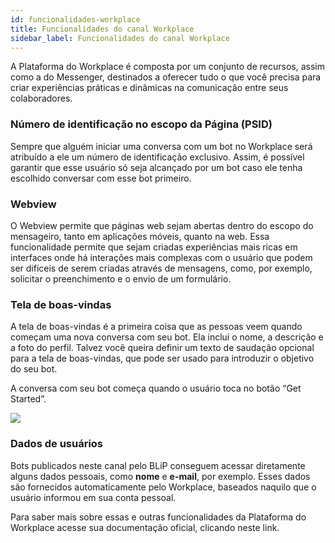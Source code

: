 ```yaml
---
id: funcionalidades-workplace
title: Funcionalidades do canal Workplace
sidebar_label: Funcionalidades do canal Workplace
---
```


A Plataforma do Workplace é composta por um conjunto de recursos, assim como a do Messenger, destinados a oferecer tudo o que você precisa para criar experiências práticas e dinâmicas na comunicação entre seus colaboradores.

### Número de identificação no escopo da Página (PSID)
Sempre que alguém iniciar uma conversa com um bot no Workplace será atribuído a ele um número de identificação exclusivo. Assim, é possível garantir que esse usuário só seja alcançado por um bot caso ele tenha escolhido conversar com esse bot primeiro.

### Webview
O Webview permite que páginas web sejam abertas dentro do escopo do mensageiro, tanto em aplicações móveis, quanto na web. Essa funcionalidade permite que sejam criadas experiências mais ricas em interfaces onde há interações mais complexas com o usuário que podem ser difíceis de serem criadas através de mensagens, como, por exemplo, solicitar o preenchimento e o envio de um formulário.

### Tela de boas-vindas
A tela de boas-vindas é a primeira coisa que as pessoas veem quando começam uma nova conversa com seu bot. Ela inclui o nome, a descrição e a foto do perfil. Talvez você queira definir um texto de saudação opcional para a tela de boas-vindas, que pode ser usado para introduzir o objetivo do seu bot.

A conversa com seu bot começa quando o usuário toca no botão “Get Started”.

![](/img/channels/workplace/funcionalidades-workplace-2.png)<br>

### Dados de usuários
Bots publicados neste canal pelo BLiP conseguem acessar diretamente alguns dados pessoais, como **nome** e **e-mail**, por exemplo. Esses dados são fornecidos automaticamente pelo Workplace, baseados naquilo que o usuário informou em sua conta pessoal.

Para saber mais sobre essas e outras funcionalidades da Plataforma do Workplace acesse sua documentação oficial, clicando neste link.

